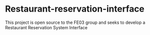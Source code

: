 # Restaurant-reservation-interface
This project is open source to the FE03 group and seeks to develop a Restaurant Reservation System Interface
